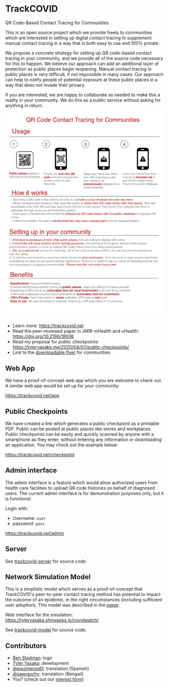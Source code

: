 # TrackCOVID

QR Code-Based Contact Tracing for Communities

This is an open source project which we provide freely to communities which are interested in setting up digital contact tracing to supplement manual contact tracing in a way that is both easy to use and 100% private.

We propose a concrete strategy for setting up QR code-based contact tracing in your community, and we provide all of the source code necessary for this to happen. We believe our approach can add an additional layer of protection as public places begin reopening. Manual contact tracing in public places is very difficult, if not impossible in many cases. Our approach can help to notify people of potential exposure at these public places in a way that does not invade their privacy.

If you are interested, we are happy to collaborate as needed to make this a reality in your community. We do this as a public service without asking for anything in return.

![flyer](doc/qr-contact-tracing-flyer.png)

- Learn more:
https://trackcovid.net
- Read the peer-reviewed paper in JMIR mHealth and uHealth:
https://doi.org/10.2196/18936
- Read my proposal for public checkpoints:
https://tyleryasaka.me/2020/04/07/public-checkpoints/
- Link to the [downloadable flyer](doc/qr-contact-tracing-flyer.pdf) for communities

## Web App

We have a proof-of-concept web app which you are welcome to check out. A similar web app would be set up for your community.

https://trackcovid.net/app

## Public Checkpoints

We have created a link which generates a public checkpoint as a printable PDF. Public can be posted at public places like stores and workplaces. Public checkpoints can be easily and quickly scanned by anyone with a smartphone as they enter, without entering any information or downloading an application. You may check out the example below:

https://trackcovid.net/checkpoint

## Admin interface

The admin interface is a feature which would allow authorized users from health care facilities to upload QR code histories on behalf of diagnosed users. The current admin interface is for demonstration purposes only, but it is functional.

Login with:
- Username: `user`
- password: `pass`

https://trackcovid.net/admin

## Server

See [trackcovid-server](trackcovid-server) for source code.

## Network Simulation Model
This is a simplistic model which serves as a proof-of-concept that TrackCOVID's peer-to-peer contact tracing method has potential to impact the outcome of an epidemic, in the right circumstances (including sufficient user adoption). This model was described in the [paper](https://doi.org/10.2196/18936).

Web interface for the simulation: https://tyleryasaka.shinyapps.io/covidwatch/

See [trackcovid-model](trackcovid-model) for source code.

## Contributors

- [Ben Stedman](https://benstedman.com/): logo
- [Tyler Yasaka](https://tyleryasaka.me/): development
- [@equinteros61](https://github.com/equinteros61): translation (Spanish)
- [@sawravchy](https://github.com/sawravchy): translation (Bengali)
- You? (check out our [interest form](https://docs.google.com/forms/d/e/1FAIpQLSfj8AxQ5hVYF2cvlZGv1yopOCLHn71NigqPjyFYSv6sEaQijg/viewform?usp=sf_link))
